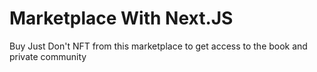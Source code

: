 # Marketplace With Next.JS

Buy Just Don't NFT from this marketplace to get access to the book and private community
